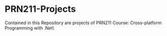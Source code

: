 # PRN211-Projects
Contained in this Repository are projects of PRN211 Course: Cross-platform Programming with .Net\
